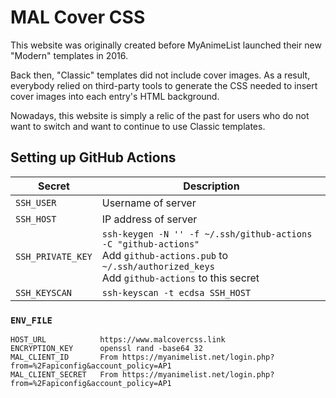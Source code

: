# MAL Cover CSS

This website was originally created before MyAnimeList launched their new "Modern" templates in 2016.

Back then, "Classic" templates did not include cover images. As a result, everybody relied on third-party tools to generate the CSS needed to insert cover images into each entry's HTML background.

Nowadays, this website is simply a relic of the past for users who do not want to switch and want to continue to use Classic templates.

## Setting up GitHub Actions

Secret | Description
---    | ---
`SSH_USER` | Username of server
`SSH_HOST`| IP address of server
`SSH_PRIVATE_KEY`| `ssh-keygen -N '' -f ~/.ssh/github-actions -C "github-actions"` <br> Add `github-actions.pub` to `~/.ssh/authorized_keys` <br> Add `github-actions` to this secret
`SSH_KEYSCAN`| `ssh-keyscan -t ecdsa SSH_HOST`

### `ENV_FILE`
```
HOST_URL            https://www.malcovercss.link
ENCRYPTION_KEY      openssl rand -base64 32
MAL_CLIENT_ID       From https://myanimelist.net/login.php?from=%2Fapiconfig&account_policy=AP1
MAL_CLIENT_SECRET   From https://myanimelist.net/login.php?from=%2Fapiconfig&account_policy=AP1
```
